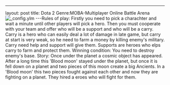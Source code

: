---
layout: post
title: Dota 2
Genre:MOBA-Multiplayer Online Battle Arena
![_config.ylm](https://www.google.ru/imgres?imgurl=https://lh5.googleusercontent.com/-GxZwkRjp1No/AAAAAAAAAAI/AAAAAAAABas/SNZs3hi3KhY/s0-c-k-no-ns/photo.jpg&imgrefurl=https://plus.google.com/u/0/112286658362521294693&h=136&w=137&tbnid=UzfspIRr4sXYPM:&tbnh=108&tbnw=108&docid=ssOj5Mi_w-8bdM&itg=1&usg=__CeRejE3swAFBHL2NmVHsmNJ8xlY=)
---Rules of play: Firstly you need to pick a charachter and wait a minute until other players will pick a hero. Then you must cooperate with your team and offer who will be a support and who will be a carry. Carry is a hero who can easily deal a lot of damage in late game, but carry at start is very weak, so he need to farm a money by killing enemy's military. Carry need help and support will give them. Supports are heroes who elps carry to farm and protect them.
Winning condition: You need to destroy enemy's base.
Story: Once under the planet a cosmic object has appeared. After a long time this 'Blood moon' stayed under the planet, but once it is fell down on a planet and two pieces of this moon create a big Ancients. In a 'Blood moon' this two pieces fought against each other and now they are fighting on a planet. They hired a eroes who will fight for them.
